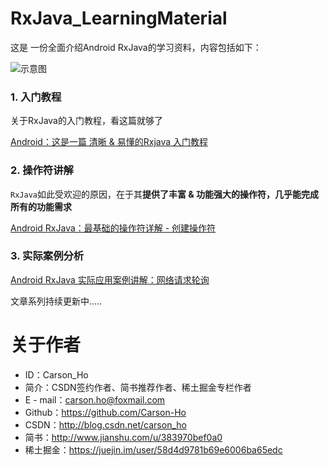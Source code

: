 # RxJava_LearningMaterial
这是 一份全面介绍Android RxJava的学习资料，内容包括如下：

![示意图](http://upload-images.jianshu.io/upload_images/944365-4c1c1eb44ffe01e5.png?imageMogr2/auto-orient/strip%7CimageView2/2/w/1240)

### 1. 入门教程
关于RxJava的入门教程，看这篇就够了

[Android：这是一篇 清晰 & 易懂的Rxjava 入门教程](http://www.jianshu.com/p/a406b94f3188)


### 2. 操作符讲解
`RxJava`如此受欢迎的原因，在于其**提供了丰富 & 功能强大的操作符，几乎能完成所有的功能需求**

[Android RxJava：最基础的操作符详解 - 创建操作符](http://www.jianshu.com/p/e19f8ed863b1)

### 3. 实际案例分析

[Android RxJava 实际应用案例讲解：网络请求轮询](http://www.jianshu.com/p/11b3ec672812)

文章系列持续更新中.....




# 关于作者
- ID：Carson_Ho
- 简介：CSDN签约作者、简书推荐作者、稀土掘金专栏作者
- E - mail：carson.ho@foxmail.com
- Github：https://github.com/Carson-Ho
- CSDN：http://blog.csdn.net/carson_ho
- 简书：http://www.jianshu.com/u/383970bef0a0
- 稀土掘金：https://juejin.im/user/58d4d9781b69e6006ba65edc
